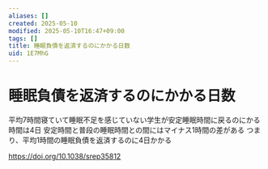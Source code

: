 ```yaml
---
aliases: []
created: 2025-05-10
modified: 2025-05-10T16:47+09:00
tags: []
title: 睡眠負債を返済するのにかかる日数
uid: 1E7MhG
---
```


# 睡眠負債を返済するのにかかる日数

平均7時間寝ていて睡眠不足を感じていない学生が安定睡眠時間に戻るのにかる時間は4日
安定時間と普段の睡眠時間との間にはマイナス1時間の差がある
つまり、平均1時間の睡眠負債を返済するのに4日かかる

https://doi.org/10.1038/srep35812